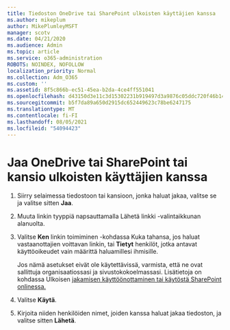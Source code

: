 ```yaml
---
title: Tiedoston OneDrive tai SharePoint ulkoisten käyttäjien kanssa
ms.author: mikeplum
author: MikePlumleyMSFT
manager: scotv
ms.date: 04/21/2020
ms.audience: Admin
ms.topic: article
ms.service: o365-administration
ROBOTS: NOINDEX, NOFOLLOW
localization_priority: Normal
ms.collection: Adm_O365
ms.custom: ''
ms.assetid: 8f5c866b-ec51-45ea-b2da-4ce4ff551041
ms.openlocfilehash: d43150d3e11c3d15302231b919497d3a9876c05ddc720f46b1428d1f6f09eeb3
ms.sourcegitcommit: b5f7da89a650d2915dc652449623c78be6247175
ms.translationtype: MT
ms.contentlocale: fi-FI
ms.lasthandoff: 08/05/2021
ms.locfileid: "54094423"
---
```

# <a name="share-a-onedrive-or-sharepoint-file-or-folder-with-external-users"></a>Jaa OneDrive tai SharePoint tai kansio ulkoisten käyttäjien kanssa

1. Siirry selaimessa tiedostoon tai kansioon, jonka haluat jakaa, valitse se ja valitse sitten **Jaa**.
    
2. Muuta linkin tyyppiä napsauttamalla Lähetä linkki -valintaikkunan alanuolta.
    
3. Valitse **Ken** linkin toimiminen -kohdassa Kuka  tahansa, jos haluat vastaanottajien voittavan linkin, tai **Tietyt** henkilöt, jotka antavat käyttöoikeudet vain määrittä haluamillesi ihmisille. 
    
    Jos nämä asetukset eivät ole käytettävissä, varmista, että ne ovat sallittuja organisaatiossasi ja sivustokokoelmassasi. Lisätietoja on kohdassa Ulkoisen [jakamisen käyttöönottaminen tai käytöstä SharePoint onlinessa.](https://go.microsoft.com/fwlink/?linkid=866426)
    
4. Valitse **Käytä**.
    
5. Kirjoita niiden henkilöiden nimet, joiden kanssa haluat jakaa tiedoston, ja valitse sitten **Lähetä**.
    

